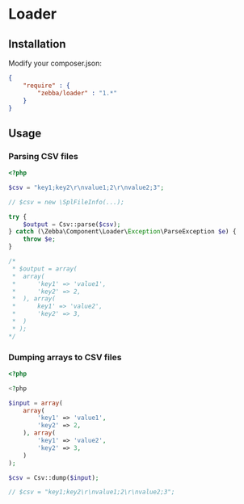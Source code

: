 Loader
=======

Installation
------------
   
Modify your composer.json:

```json
{
    "require" : {
        "zebba/loader" : "1.*"
    }
}    
```

Usage
-----

### Parsing CSV files

``` php
<?php

$csv = "key1;key2\r\nvalue1;2\r\nvalue2;3";

// $csv = new \SplFileInfo(...);

try {
	$output = Csv::parse($csv);
} catch (\Zebba\Component\Loader\Exception\ParseException $e) {
	throw $e;
}	

/*
 * $output = array(
 * 	array(
 *		'key1' => 'value1',
 *      'key2' => 2,
 *	), array(
 *   	key1' => 'value2',
 *      'key2' => 3,
 *	)
 * );
*/

```

### Dumping arrays to CSV files


``` php
<?php

<?php

$input = array(
	array(
    	'key1' => 'value1',
        'key2' => 2,
	), array(
    	'key1' => 'value2',
        'key2' => 3,
	)
);

$csv = Csv::dump($input);

// $csv = "key1;key2\r\nvalue1;2\r\nvalue2;3";

```
